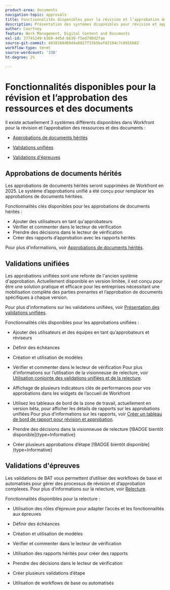 ```yaml
---
product-area: documents
navigation-topic: approvals
title: Fonctionnalités disponibles pour la révision et l’approbation des ressources et des documents
description: Présentation des systèmes disponibles pour révision et approbation dans Workfront.
author: Courtney
feature: Work Management, Digital Content and Documents
exl-id: 37745149-b369-445d-bb39-f5ed790d2fae
source-git-commit: 4038180d69d4a8027f33b5bafd2104c7c6916b82
workflow-type: tm+mt
source-wordcount: '330'
ht-degree: 2%

---
```


# Fonctionnalités disponibles pour la révision et l’approbation des ressources et des documents

Il existe actuellement 3 systèmes différents disponibles dans Workfront pour la révision et l’approbation des ressources et des documents :

* [Approbations de documents hérités](#legacy-document-approvals)

* [Validations unifiées](#new-document-approvals)

* [Validations d&#39;épreuves](#proof-approvals)

## Approbations de documents hérités

Les approbations de documents hérités seront supprimées de Workfront en 2025. Le système d’approbations unifié a été conçu pour remplacer les approbations de documents héritées.

Fonctionnalités clés disponibles pour les approbations de documents hérités :

* Ajouter des utilisateurs en tant qu&#39;approbateurs
* Vérifier et commenter dans le lecteur de vérification
* Prendre des décisions dans le lecteur de vérification
* Créer des rapports d’approbation avec les rapports hérités

Pour plus d’informations, voir [Approbations de documents hérités](/help/quicksilver/review-and-approve-work/manage-approvals/approval-process-in-workfront.md#document-approval-processes).

## Validations unifiées

Les approbations unifiées sont une refonte de l&#39;ancien système d&#39;approbation. Actuellement disponible en version limitée, il est conçu pour être une solution pratique et efficace pour les entreprises nécessitant une mobilisation complète des parties prenantes et l’approbation de documents spécifiques à chaque version.

Pour plus d’informations sur les validations unifiées, voir [Présentation des validations unifiées](/help/quicksilver/review-and-approve-work/document-reviews-and-approvals/document-approvals-overview.md).

Fonctionnalités clés disponibles pour les approbations unifiées :

* Ajouter des utilisateurs et des équipes en tant qu’approbateurs et réviseurs

* Définir des échéances

* Création et utilisation de modèles

* Vérifier et commenter dans le lecteur de vérification
Pour plus d’informations sur l’utilisation de la visionneuse de relecture, voir [Utilisation conjointe des validations unifiées et de la relecture](/help/quicksilver/review-and-approve-work/document-reviews-and-approvals/doc-approvals-and-proofing.md).

* Affichage de plusieurs indicateurs clés de performances pour vos approbations dans les widgets de l’accueil de Workfront

* Utilisez les tableaux de bord de la zone de travail, actuellement en version bêta, pour afficher les détails de rapports sur les approbations unifiées
Pour plus d’informations sur les rapports, voir [Créer un tableau de bord de rapport pour révision et approbation](/help/quicksilver/review-and-approve-work/document-reviews-and-approvals/create-review-and-approval-dashboard.md).

* Prendre des décisions dans la visionneuse de relecture [!BADGE bientôt disponible]{type=Informative}

* Créer plusieurs approbations d’étape [!BADGE bientôt disponible]{type=Informative}


## Validations d&#39;épreuves

Les validations de BAT vous permettent d’utiliser des workflows de base et automatisés pour gérer des processus de révision et d’approbation complexes. Pour plus d’informations sur la relecture, voir [Relecture](/help/quicksilver/review-and-approve-work/proofing/proofing-overview/proofing-basics.md).

Fonctionnalités disponibles pour la relecture :

* Utilisation des rôles d’épreuve pour adapter l’accès et les fonctionnalités aux épreuves

* Définir des échéances

* Création et utilisation de modèles

* Vérifier et commenter dans le lecteur de vérification

* Utilisation des rapports hérités pour créer des rapports

* Prendre des décisions dans le lecteur de vérification

* Créer plusieurs validations d’étape

* Utilisation de workflows de base ou automatisés

<!--
## Upcoming deprecations
-->
